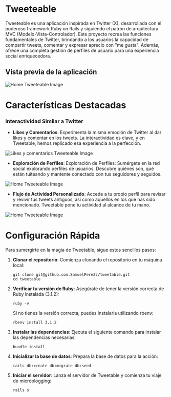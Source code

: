 # Tweeteable

Tweeteable es una aplicación inspirada en Twitter (X), desarrollada con el poderoso framework Ruby on Rails y siguiendo el patrón de arquitectura MVC (Modelo-Vista-Controlador). Este proyecto recrea las funciones fundamentales de Twitter, brindando a los usuarios la capacidad de compartir tweets, comentar y expresar aprecio con "me gusta". Además, ofrece una completa gestión de perfiles de usuario para una experiencia social enriquecedora.

## Vista previa de la aplicación

 ![Home Tweeteable Image](https://i.imgur.com/wd5fPuD.png)
 
# Características Destacadas

### Interactividad Similar a Twitter

- **Likes y Comentarios**: Experimenta la misma emoción de Twitter al dar likes y comentar en los tweets. La interactividad es clave, y en Tweetable, hemos replicado esa experiencia a la perfección.

 ![Likes y comentarios Tweeteable Image](https://i.imgur.com/Ki1hIc0.png)

- **Exploración de Perfiles**: Exploración de Perfiles: Sumérgete en la red social explorando perfiles de usuarios. Descubre quiénes son, qué están tuiteando y mantente conectado con tus seguidores y seguidos.

 ![Home Tweeteable Image](https://i.imgur.com/NZDEuTf.png)

- **Flujo de Actividad Personalizado**: Accede a tu propio perfil para revisar y revivir tus tweets antiguos, así como aquellos en los que has sido mencionado. Tweetable pone tu actividad al alcance de tu mano.

 ![Home Tweeteable Image](https://i.imgur.com/3EqtUIr.png)

# Configuración Rápida

Para sumergirte en la magia de Tweetable, sigue estos sencillos pasos:

1. **Clonar el repositorio**: Comienza clonando el repositorio en tu máquina local:

   ```shell
   git clone git@github.com:SamuelPereZz/tweetable.git
   cd tweetable
   ```


2. **Verificar tu versión de Ruby**: Asegúrate de tener la versión correcta de Ruby instalada (3.1.2):

   ```shell
   ruby -v
   ```      
   Si no tienes la versión correcta, puedes instalarla utilizando rbenv:
   
   ```shell
   rbenv install 3.1.2
   ```
   
4. **Instalar las dependencias**: Ejecuta el siguiente comando para instalar las dependencias necesarias:

   ```shell
   bundle install
   ```

5. **Inicializar la base de datos**: Prepara la base de datos para la acción:

   ```shell
   rails db:create db:migrate db:seed
   ```

6. **Iniciar el servidor**: Lanza el servidor de Tweetable y comienza tu viaje de microblogging:

   ```shell
   rails s
   ```

